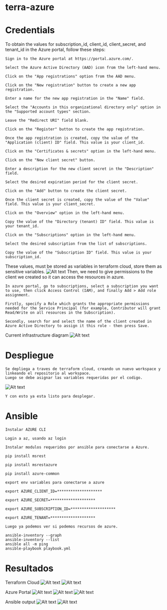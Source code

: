 # terra-azure

# Credentials
To obtain the values for subscription_id, client_id, client_secret, and tenant_id in the Azure portal, follow these steps:
```
Sign in to the Azure portal at https://portal.azure.com/.

Select the Azure Active Directory (AAD) icon from the left-hand menu.

Click on the "App registrations" option from the AAD menu.

Click on the "New registration" button to create a new app registration.

Enter a name for the new app registration in the "Name" field.

Select the "Accounts in this organizational directory only" option in the "Supported account types" section.

Leave the "Redirect URI" field blank.

Click on the "Register" button to create the app registration.

Once the app registration is created, copy the value of the "Application (client) ID" field. This value is your client_id.

Click on the "Certificates & secrets" option in the left-hand menu.

Click on the "New client secret" button.

Enter a description for the new client secret in the "Description" field.

Select the desired expiration period for the client secret.

Click on the "Add" button to create the client secret.

Once the client secret is created, copy the value of the "Value" field. This value is your client_secret.

Click on the "Overview" option in the left-hand menu.

Copy the value of the "Directory (tenant) ID" field. This value is your tenant_id.

Click on the "Subscriptions" option in the left-hand menu.

Select the desired subscription from the list of subscriptions.

Copy the value of the "Subscription ID" field. This value is your subscription_id.
```
These values, must be stored as variables in terraform cloud, store them as sensitive variables.
![Alt text](https://github.com/Jiolloker/terra-azure/blob/master/img/azure%20diagram.JPG)
Then, we need to give permissions to the client we created so it can access the resources in azure.
```
In azure portal, go to subscriptions, select a subscription you want to use, then click Access Control (IAM), and finally Add > Add role assignment.

Firstly, specify a Role which grants the appropriate permissions needed for the Service Principal (for example, Contributor will grant Read/Write on all resources in the Subscription). 

Secondly, search for and select the name of the client created in Azure Active Directory to assign it this role - then press Save.
```



Current infrastructure diagram
![Alt text](https://github.com/Jiolloker/terra-azure/blob/master/img/variables.JPG)

# Despliegue
```
Se depliega a traves de terraform cloud, creando un nuevo workspace y linkeando el repositorio al workspace.
Luego se debe asignar las variables requeridas por el codigo.
```

![Alt text](https://github.com/Jiolloker/terra-azure/blob/master/img/variables2.JPG)


```
Y con esto ya esta listo para desplegar.
```
# Ansible
```
Instalar AZURE CLI 

Login a az, usando az login

Instalar modulos requeridos por ansible para conectarse a Azure.

pip install msrest

pip install msrestazure

pip install azure-common

export env variables para conectarse a azure

export AZURE_CLIENT_ID=********************

export AZURE_SECRET=********************

export AZURE_SUBSCRIPTION_ID=********************

export AZURE_TENANT=********************

Luego ya podemos ver si podemos recursos de azure.

ansible-inventory --graph
ansible-inventory --list
ansible all -m ping
ansible-playbook playbook.yml
```

# Resultados
Terraform Cloud
![Alt text](https://github.com/Jiolloker/terra-azure/blob/master/img/terraform%20cloud%20deploy1.JPG)
![Alt text](https://github.com/Jiolloker/terra-azure/blob/master/img/terraform%20cloud%20deploy2.JPG)


Azure Portal
![Alt text](https://github.com/Jiolloker/terra-azure/blob/master/img/azure%20rg%20confirm.JPG)
![Alt text](https://github.com/Jiolloker/terra-azure/blob/master/img/1.jpg)
![Alt text](https://github.com/Jiolloker/terra-azure/blob/master/img/2.JPG)

Ansible output
![Alt text](https://github.com/Jiolloker/terra-azure/blob/master/img/ping.JPG)
![Alt text](https://github.com/Jiolloker/terra-azure/blob/master/img/playbook.JPG)

